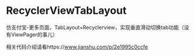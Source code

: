 # RecyclerViewTabLayout
仿支付宝-更多页面，TabLayout+Recyclerview，实现垂直滑动切换tab功能（没有ViewPager的事儿）

相关代码介绍请看https://www.jianshu.com/p/2e1995c0ccfe
